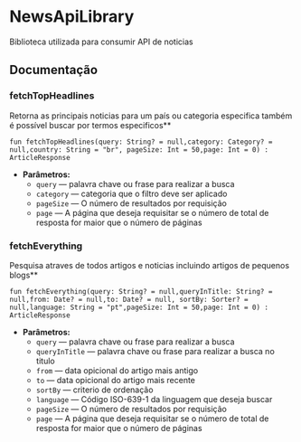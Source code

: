 # NewsApiLibrary
Biblioteca utilizada para consumir API de noticias

## Documentação

### fetchTopHeadlines

Retorna as principais noticias para um país ou categoria especifica também é possível buscar por termos especificos**

```fun fetchTopHeadlines(query: String? = null,category: Category? = null,country: String = "br", pageSize: Int = 50,page: Int = 0) : ArticleResponse```

 * **Parâmetros:**
   * `query` — palavra chave ou frase para realizar a busca
   * `category` — categoria que o filtro deve ser aplicado
   * `pageSize` — O número de resultados por requisição
   * `page` — A página que deseja requisitar se o número de total de resposta for maior que o número de páginas

### fetchEverything

Pesquisa atraves de todos artigos e noticias incluindo artigos de pequenos blogs**

```fun fetchEverything(query: String? = null,queryInTitle: String? = null,from: Date? = null,to: Date? = null, sortBy: Sorter? = null,language: String = "pt",pageSize: Int = 50,page: Int = 0) : ArticleResponse```

 * **Parâmetros:**
   * `query` — palavra chave ou frase para realizar a busca
   * `queryInTitle` — palavra chave ou frase para realizar a busca no titulo
   * `from` — data opicional do artigo mais antigo
   * `to` — data opicional do artigo mais recente
   * `sortBy` — criterio de ordenação
   * `language` — Código  ISO-639-1 da linguagem que deseja buscar
   * `pageSize` — O número de resultados por requisição
   * `page` — A página que deseja requisitar se o número de total de resposta for maior que o número de páginas
